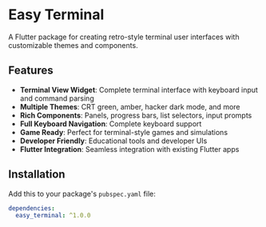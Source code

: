 # Easy Terminal

A Flutter package for creating retro-style terminal user interfaces with customizable themes and components.

## Features

-  **Terminal View Widget**: Complete terminal interface with keyboard input and command parsing
-  **Multiple Themes**: CRT green, amber, hacker dark mode, and more
-  **Rich Components**: Panels, progress bars, list selectors, input prompts
-  **Full Keyboard Navigation**: Complete keyboard support
-  **Game Ready**: Perfect for terminal-style games and simulations
-  **Developer Friendly**: Educational tools and developer UIs
-  **Flutter Integration**: Seamless integration with existing Flutter apps

## Installation

Add this to your package's `pubspec.yaml` file:

```yaml
dependencies:
  easy_terminal: ^1.0.0